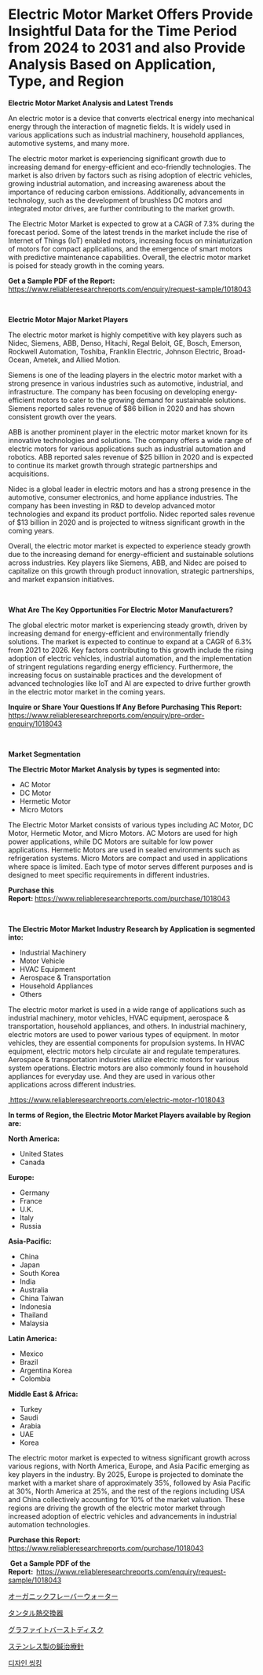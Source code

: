 <p><h1>Electric Motor Market Offers Provide Insightful Data for the Time Period from 2024 to 2031 and also Provide Analysis Based on Application, Type, and Region</h1></p><p><strong>Electric Motor Market Analysis and Latest Trends</strong></p>
<p><p>An electric motor is a device that converts electrical energy into mechanical energy through the interaction of magnetic fields. It is widely used in various applications such as industrial machinery, household appliances, automotive systems, and many more.</p><p>The electric motor market is experiencing significant growth due to increasing demand for energy-efficient and eco-friendly technologies. The market is also driven by factors such as rising adoption of electric vehicles, growing industrial automation, and increasing awareness about the importance of reducing carbon emissions. Additionally, advancements in technology, such as the development of brushless DC motors and integrated motor drives, are further contributing to the market growth.</p><p>The Electric Motor Market is expected to grow at a CAGR of 7.3% during the forecast period. Some of the latest trends in the market include the rise of Internet of Things (IoT) enabled motors, increasing focus on miniaturization of motors for compact applications, and the emergence of smart motors with predictive maintenance capabilities. Overall, the electric motor market is poised for steady growth in the coming years.</p></p>
<p><strong>Get a Sample PDF of the Report:&nbsp;</strong> <a href="https://www.reliableresearchreports.com/enquiry/request-sample/1018043">https://www.reliableresearchreports.com/enquiry/request-sample/1018043</a></p>
<p>&nbsp;</p>
<p><strong>Electric Motor Major Market Players</strong></p>
<p><p>The electric motor market is highly competitive with key players such as Nidec, Siemens, ABB, Denso, Hitachi, Regal Beloit, GE, Bosch, Emerson, Rockwell Automation, Toshiba, Franklin Electric, Johnson Electric, Broad-Ocean, Ametek, and Allied Motion. </p><p>Siemens is one of the leading players in the electric motor market with a strong presence in various industries such as automotive, industrial, and infrastructure. The company has been focusing on developing energy-efficient motors to cater to the growing demand for sustainable solutions. Siemens reported sales revenue of $86 billion in 2020 and has shown consistent growth over the years.</p><p>ABB is another prominent player in the electric motor market known for its innovative technologies and solutions. The company offers a wide range of electric motors for various applications such as industrial automation and robotics. ABB reported sales revenue of $25 billion in 2020 and is expected to continue its market growth through strategic partnerships and acquisitions.</p><p>Nidec is a global leader in electric motors and has a strong presence in the automotive, consumer electronics, and home appliance industries. The company has been investing in R&D to develop advanced motor technologies and expand its product portfolio. Nidec reported sales revenue of $13 billion in 2020 and is projected to witness significant growth in the coming years.</p><p>Overall, the electric motor market is expected to experience steady growth due to the increasing demand for energy-efficient and sustainable solutions across industries. Key players like Siemens, ABB, and Nidec are poised to capitalize on this growth through product innovation, strategic partnerships, and market expansion initiatives.</p></p>
<p>&nbsp;</p>
<p><strong>What Are The Key Opportunities For Electric Motor Manufacturers?</strong></p>
<p><p>The global electric motor market is experiencing steady growth, driven by increasing demand for energy-efficient and environmentally friendly solutions. The market is expected to continue to expand at a CAGR of 6.3% from 2021 to 2026. Key factors contributing to this growth include the rising adoption of electric vehicles, industrial automation, and the implementation of stringent regulations regarding energy efficiency. Furthermore, the increasing focus on sustainable practices and the development of advanced technologies like IoT and AI are expected to drive further growth in the electric motor market in the coming years.</p></p>
<p><strong>Inquire or Share Your Questions If Any Before Purchasing This Report:</strong> <a href="https://www.reliableresearchreports.com/enquiry/pre-order-enquiry/1018043">https://www.reliableresearchreports.com/enquiry/pre-order-enquiry/1018043</a></p>
<p>&nbsp;</p>
<p><strong>Market Segmentation</strong></p>
<p><strong>The Electric Motor Market Analysis by types is segmented into:</strong></p>
<p><ul><li>AC Motor</li><li>DC Motor</li><li>Hermetic Motor</li><li>Micro Motors</li></ul></p>
<p><p>The Electric Motor Market consists of various types including AC Motor, DC Motor, Hermetic Motor, and Micro Motors. AC Motors are used for high power applications, while DC Motors are suitable for low power applications. Hermetic Motors are used in sealed environments such as refrigeration systems. Micro Motors are compact and used in applications where space is limited. Each type of motor serves different purposes and is designed to meet specific requirements in different industries.</p></p>
<p><strong>Purchase this Report:&nbsp;</strong><a href="https://www.reliableresearchreports.com/purchase/1018043">https://www.reliableresearchreports.com/purchase/1018043</a></p>
<p>&nbsp;</p>
<p><strong>The Electric Motor Market Industry Research by Application is segmented into:</strong></p>
<p><ul><li>Industrial Machinery</li><li>Motor Vehicle</li><li>HVAC Equipment</li><li>Aerospace & Transportation</li><li>Household Appliances</li><li>Others</li></ul></p>
<p><p>The electric motor market is used in a wide range of applications such as industrial machinery, motor vehicles, HVAC equipment, aerospace & transportation, household appliances, and others. In industrial machinery, electric motors are used to power various types of equipment. In motor vehicles, they are essential components for propulsion systems. In HVAC equipment, electric motors help circulate air and regulate temperatures. Aerospace & transportation industries utilize electric motors for various system operations. Electric motors are also commonly found in household appliances for everyday use. And they are used in various other applications across different industries.</p></p>
<p><a href="https://www.reliableresearchreports.com/electric-motor-r1018043">&nbsp;https://www.reliableresearchreports.com/electric-motor-r1018043</a></p>
<p><strong>In terms of Region, the Electric Motor Market Players available by Region are:</strong></p>
<p>
    <p> <strong> North America: </strong>
        <ul>
            <li>United States</li>
            <li>Canada</li>
        </ul>
        </p> 
    <p> <strong> Europe: </strong>
        <ul>
            <li>Germany</li>
            <li>France</li>
            <li>U.K.</li>
            <li>Italy</li>
            <li>Russia</li>
        </ul>
        </p> 
    <p> <strong> Asia-Pacific: </strong>
        <ul>
            <li>China</li>
            <li>Japan</li>
            <li>South Korea</li>
            <li>India</li>
            <li>Australia</li>
            <li>China Taiwan</li>
            <li>Indonesia</li>
            <li>Thailand</li>
            <li>Malaysia</li>
        </ul>
        </p> 
    <p> <strong> Latin America: </strong>
        <ul>
            <li>Mexico</li>
            <li>Brazil</li>
            <li>Argentina Korea</li>
            <li>Colombia</li>
        </ul>
        </p> 
    <p> <strong> Middle East & Africa: </strong>
        <ul>
            <li>Turkey</li>
            <li>Saudi</li>
            <li>Arabia</li>
            <li>UAE</li>
            <li>Korea</li>
        </ul>
    </p>
    </p>
<p><p>The electric motor market is expected to witness significant growth across various regions, with North America, Europe, and Asia Pacific emerging as key players in the industry. By 2025, Europe is projected to dominate the market with a market share of approximately 35%, followed by Asia Pacific at 30%, North America at 25%, and the rest of the regions including USA and China collectively accounting for 10% of the market valuation. These regions are driving the growth of the electric motor market through increased adoption of electric vehicles and advancements in industrial automation technologies.</p></p>
<p><strong>Purchase this Report: </strong><a href="https://www.reliableresearchreports.com/purchase/1018043">https://www.reliableresearchreports.com/purchase/1018043</a></p>
<p>&nbsp;<strong>Get a Sample PDF of the Report:&nbsp;&nbsp;</strong><a href="https://www.reliableresearchreports.com/enquiry/request-sample/1018043">https://www.reliableresearchreports.com/enquiry/request-sample/1018043</a></p>
<p><strong></strong></p>
<p><p><a href="https://medium.com/@jaremington56/%E3%82%AA%E3%83%BC%E3%82%AC%E3%83%8B%E3%83%83%E3%82%AF%E3%83%95%E3%83%AC%E3%83%BC%E3%83%90%E3%83%BC%E3%82%A6%E3%82%A9%E3%83%BC%E3%82%BF%E3%83%BC%E5%B8%82%E5%A0%B4%E3%81%AF-2031%E5%B9%B4%E3%81%BE%E3%81%A7%E3%81%AE%E5%B8%82%E5%A0%B4%E3%82%B7%E3%82%A7%E3%82%A2-%E3%82%B5%E3%82%A4%E3%82%BA-%E3%81%8A%E3%82%88%E3%81%B3%E4%BA%88%E6%B8%AC%E3%82%92%E9%87%8D%E7%82%B9%E7%9A%84%E3%81%AB%E5%8F%96%E3%82%8A%E7%B5%84%E3%82%93%E3%81%A7%E3%81%84%E3%81%BE%E3%81%99-00f0157dc671">オーガニックフレーバーウォーター</a></p><p><a href="https://github.com/vlcostes/Market-Research-Report-List-1/blob/main/106394436159.md">タンタル熱交換器</a></p><p><a href="https://github.com/EstaSprer20231/Market-Research-Report-List-1/blob/main/436886536160.md">グラファイトバーストディスク</a></p><p><a href="https://medium.com/@rexkhler2023/%E3%82%B9%E3%83%86%E3%83%B3%E3%83%AC%E3%82%B9%E9%8B%BC%E9%87%9D%E9%8D%BC%E5%B8%82%E5%A0%B4-%E5%B8%82%E5%A0%B4cagr-%E5%B8%82%E5%A0%B4%E3%83%88%E3%83%AC%E3%83%B3%E3%83%89-%E3%81%8A%E3%82%88%E3%81%B3%E6%88%90%E9%95%B7%E6%88%A6%E7%95%A5%E3%81%AB%E9%96%A2%E3%81%99%E3%82%8B%E6%83%85%E5%A0%B1-003f754a0df7">ステンレス製の鍼治療針</a></p><p><a href="https://medium.com/@anitabeatty2023_43986/%EB%94%94%EC%9E%90%EC%9D%B8-%EC%82%AC%EA%B3%A0-%EC%8B%9C%EC%9E%A5-%EC%9D%B8%EC%82%AC%EC%9D%B4%ED%8A%B8-%EC%8B%9C%EC%9E%A5-%EB%8F%99%ED%96%A5-%EC%84%B1%EC%9E%A5-2024%EB%85%84%EB%B6%80%ED%84%B0-2031%EB%85%84%EA%B9%8C%EC%A7%80-%EC%98%88%EC%B8%A1%EB%90%9C-%EA%B2%83-a0551f075289">디자인 씽킹</a></p></p>